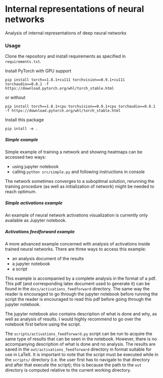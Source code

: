 # Internal representations of neural networks
Analysis of internal representations of deep neural networks

### Usage
Clone the repository and install requirements as specified in `requirements.txt`.

Install PyTorch with GPU support

```
pip install torch==1.8.1+cu111 torchvision==0.9.1+cu111 torchaudio==0.8.1 -f https://download.pytorch.org/whl/torch_stable.html
```

or without

```
pip install torch==1.8.1+cpu torchvision==0.9.1+cpu torchaudio==0.8.1 -f https://download.pytorch.org/whl/torch_stable.html
```

Install this package

```
pip intall -e .
```


##### Simple example
Simple example of training a network and showing heatmaps can be accessed two ways:
- using jupyter notebook
- calling `python src/simple.py` and following instructions in console

The network sometimes converges to a suboptimal solution, rerunning the training procedure (as well as initialization of network) might be needed to reach optimum.


##### Simple activations example
An example of neural network activations visualization is currently only available
as Jupyter notebook. 

##### Activations feedforward example
A more advanced example concerned with analysis of activations inside trained
neural networks. There are three ways to access this example:
- an analysis document of the results
- a jupyter notebook
- a script

This example is accompanied by a complete analysis in the format of a pdf.
This pdf (and corresponding latex document used to generate it) can be found
in the `docs/activations_feedforward` directory. The same way the reader is
encouraged to go through the jupyter notebook before running the script the
reader is encouraged to read this pdf before going through the jupyter
notebook.

The jupyter notebook also contains description of what is done and why, as well
as analysis of results. I would highly recommend to go over the notebook first
before using the script.

The `scripts/activations_feedforward.py` script can be run to acquire the same
type of results that can be seen in the notebook. However, there is no
accompanying description of what is done and no analysis. The results are
saved in the `out/activations_feedforward` directory in format suitable for
use in LaTeX. It is important to note that the script must be executed while
in the `scripts/` directory (i.e. the user first has to navigate to that
directory and after that execute the script); this is because the path to
the `out` directory is computed relative to the current working directory.


